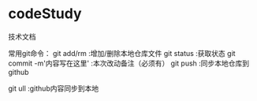# codeStudy
技术文档


常用git命令：
git add/rm <file>  :增加/删除本地仓库文件
git status  :获取状态
git commit -m'内容写在这里'   :本次改动备注（必须有）
git push  :同步本地仓库到github

git ull :github内容同步到本地

